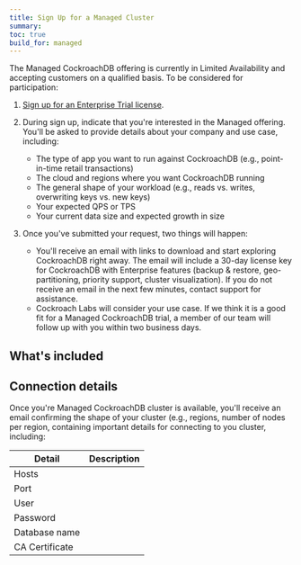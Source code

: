 ```yaml
---
title: Sign Up for a Managed Cluster
summary:
toc: true
build_for: managed
---
```


The Managed CockroachDB offering is currently in Limited Availability and accepting customers on a qualified basis. To be considered for participation:

1. [Sign up for an Enterprise Trial license](https://www.cockroachlabs.com/pricing/start-trial/).

2. During sign up, indicate that you're interested in the Managed offering. You'll be asked to provide details about your company and use case, including:
    - The type of app you want to run against CockroachDB (e.g., point-in-time retail transactions)
    - The cloud and regions where you want CockroachDB running
    - The general shape of your workload (e.g., reads vs. writes, overwriting keys vs. new keys)
    - Your expected QPS or TPS
    - Your current data size and expected growth in size

3. Once you've submitted your request, two things will happen:
    - You'll receive an email with links to download and start exploring CockroachDB right away. The email will include a 30-day license key for CockroachDB with Enterprise features (backup & restore, geo-partitioning, priority support, cluster visualization).
        If you do not receive an email in the next few minutes, contact support for assistance.
    - Cockroach Labs will consider your use case. If we think it is a good fit for a Managed CockroachDB trial, a member of our team will follow up with you within two business days.

## What's included

## Connection details

Once you're Managed CockroachDB cluster is available, you'll receive an email confirming the shape of your cluster (e.g., regions, number of nodes per region, containing important details for connecting to you cluster, including:

Detail | Description
-------|------------
Hosts |
Port |
User |
Password |
Database name |
CA Certificate |
